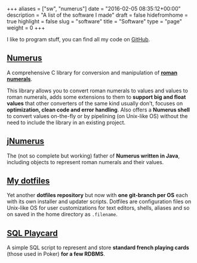 +++
aliases      = ["sw", "numerus"]
date         = "2016-02-05 08:35:12+00:00"
description  = "A list of the software I made"
draft        = false
hidefromhome = true
highlight    = false
slug         = "software"
title        = "Software"
type         = "page"
weight       = 0
+++


I like to program stuff, you can find all my code on
[GitHub](https://github.com/TheMatjaz).


## [Numerus](https://github.com/TheMatjaz/Numerus)

A comprehensive C library for conversion and manipulation of
**[roman numerals](https://en.wikipedia.org/wiki/Roman_numerals)**.

This library allows you to convert roman numerals to values and values to roman
numerals, adds some extensions to them to **support big and float values** that
other converters of the same kind usually don't, focuses on **optimization,
clean code and error handling**. Also offers a **Numerus shell** to convert
values on-the-fly or by pipelining (on Unix-like OS) without the need to include
the library in an existing project.


## [jNumerus](https://github.com/TheMatjaz/jNumerus)

The (not so complete but working) father of **Numerus written in Java**,
including objects to represent roman numerals and their values.


## [My dotfiles](https://github.com/TheMatjaz/dotfiles)

Yet another **dotfiles repository** but now with **one git-branch per OS** each
with its own installer and updater scripts. Dotfiles are configuration files on
Unix-like OS for user customizations for text editors, shells, aliases and so on
saved in the home directory as `.filename`.


## [SQL Playcard](http://matjaz.it/french-playing-cards-for-poker-in-postgresql-mysql-and-sqlite/)

A simple SQL script to represent and store **standard french playing cards**
(those used in Poker) **for a few RDBMS**.
